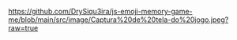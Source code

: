 https://github.com/DrySiqu3ira/js-emoji-memory-game-me/blob/main/src/image/Captura%20de%20tela-do%20jogo.jpeg?raw=true
